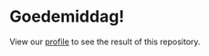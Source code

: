 # Goedemiddag!

View our [profile](https://github.com/goedemiddag) to see the result of this repository.